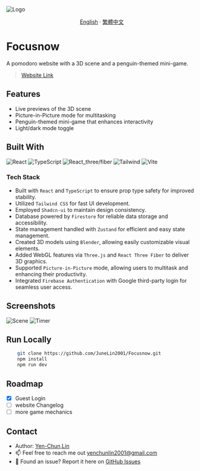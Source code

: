 
![Logo](https://i.imgur.com/dmvHjJo.png)
<div align="center">

[English](./README.md) · [繁體中文](./docs/README_zh-TW.md)

</div>


# Focusnow

A pomodoro website with a 3D scene and a penguin-themed mini-game.
> [Website Link](https://focus-46561.web.app/)

## Features

- Live previews of the 3D scene
- Picture-in-Picture mode for multitasking
- Penguin-themed mini-game that enhances interactivity
- Light/dark mode toggle


## Built With

![React](https://img.shields.io/badge/react-%2320232a.svg?style=for-the-badge&logo=react&logoColor=%2361DAFB)
![TypeScript](https://img.shields.io/badge/typescript-%23007ACC.svg?style=for-the-badge&logo=typescript&logoColor=white)
![React_three/fiber](https://img.shields.io/badge/react_three/fiber-black?style=for-the-badge&logo=react&logoColor=white)
![Tailwind](https://img.shields.io/badge/tailwindcss-%2338B2AC.svg?style=for-the-badge&logo=tailwind-css&logoColor=white)
![Vite](https://img.shields.io/badge/vite-%23FACC15.svg?style=for-the-badge&logo=vite&logoColor=white)


### Tech Stack

- Built with `React` and `TypeScript` to ensure prop type safety for improved stability.
- Utilized `Tailwind CSS` for fast UI development.
- Employed `Shadcn-ui` to maintain design consistency.
- Database powered by `Firestore` for reliable data storage and accessibility.
- State management handled with `Zustand` for efficient and easy state management.
- Created 3D models using `Blender`, allowing easily customizable visual elements.
- Added WebGL features via `Three.js` and `React Three Fiber` to deliver 3D graphics.
- Supported `Picture-in-Picture` mode, allowing users to multitask and enhancing their productivity.
- Integrated `Firebase Authentication` with Google third-party login for seamless user access.

## Screenshots

![Scene](./screenshots/685wGIF.gif)
![Timer](./screenshots/Timer.gif)

## Run Locally

```bash
    git clone https://github.com/JuneLin2001/Focusnow.git
    npm install
    npm run dev
```

## Roadmap
- [x] Guest Login
- [ ] website Changelog
- [ ] more game mechanics
  
## Contact

- Author: [Yen-Chun,Lin](https://github.com/JuneLin2001)
- 📫 Feel free to reach me out yenchunlin2001@gmail.com  
- 🐞 Found an issue? Report it here on [GitHub Issues](https://github.com/JuneLin2001/Focusnow/issues)




